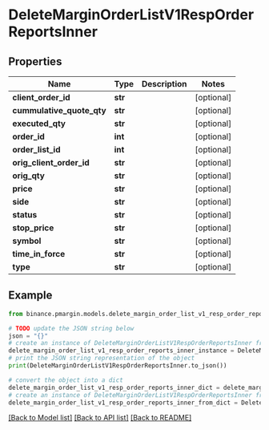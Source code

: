 # DeleteMarginOrderListV1RespOrderReportsInner


## Properties

Name | Type | Description | Notes
------------ | ------------- | ------------- | -------------
**client_order_id** | **str** |  | [optional] 
**cummulative_quote_qty** | **str** |  | [optional] 
**executed_qty** | **str** |  | [optional] 
**order_id** | **int** |  | [optional] 
**order_list_id** | **int** |  | [optional] 
**orig_client_order_id** | **str** |  | [optional] 
**orig_qty** | **str** |  | [optional] 
**price** | **str** |  | [optional] 
**side** | **str** |  | [optional] 
**status** | **str** |  | [optional] 
**stop_price** | **str** |  | [optional] 
**symbol** | **str** |  | [optional] 
**time_in_force** | **str** |  | [optional] 
**type** | **str** |  | [optional] 

## Example

```python
from binance.pmargin.models.delete_margin_order_list_v1_resp_order_reports_inner import DeleteMarginOrderListV1RespOrderReportsInner

# TODO update the JSON string below
json = "{}"
# create an instance of DeleteMarginOrderListV1RespOrderReportsInner from a JSON string
delete_margin_order_list_v1_resp_order_reports_inner_instance = DeleteMarginOrderListV1RespOrderReportsInner.from_json(json)
# print the JSON string representation of the object
print(DeleteMarginOrderListV1RespOrderReportsInner.to_json())

# convert the object into a dict
delete_margin_order_list_v1_resp_order_reports_inner_dict = delete_margin_order_list_v1_resp_order_reports_inner_instance.to_dict()
# create an instance of DeleteMarginOrderListV1RespOrderReportsInner from a dict
delete_margin_order_list_v1_resp_order_reports_inner_from_dict = DeleteMarginOrderListV1RespOrderReportsInner.from_dict(delete_margin_order_list_v1_resp_order_reports_inner_dict)
```
[[Back to Model list]](../README.md#documentation-for-models) [[Back to API list]](../README.md#documentation-for-api-endpoints) [[Back to README]](../README.md)


